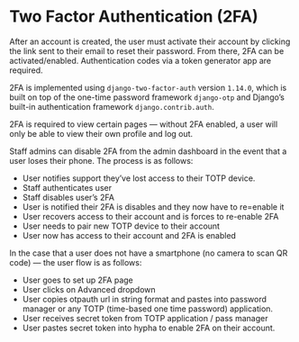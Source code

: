 # Two Factor Authentication (2FA)

After an account is created, the user must activate their account by clicking the link sent to their email to reset their password. From there, 2FA can be activated/enabled. Authentication codes via a token generator app are required. 

2FA is implemented using `django-two-factor-auth` version `1.14.0`, which is built on top of the one-time password framework `django-otp` and Django’s built-in authentication framework `django.contrib.auth`.

2FA is required to view certain pages — without 2FA enabled, a user will only be able to view their own profile and log out. 

Staff admins can disable 2FA from the admin dashboard in the event that a user loses their phone. The process is as follows:

- User notifies support they’ve lost access to their TOTP device. 
- Staff authenticates user 
- Staff disables user’s 2FA 
- User is notified their 2FA is disables and they now have to re=enable it
- User recovers access to their account and is forces to re-enable 2FA
- User needs to pair new TOTP device to their account 
- User now has access to their account and 2FA is enabled 

In the case that a user does not have a smartphone (no camera to scan QR code) — the user flow is as follows: 

- User goes to set up 2FA page 
- User clicks on Advanced dropdown 
- User copies otpauth url in string format and pastes into password manager or any TOTP (time-based one time password) application. 
- User receives secret token from TOTP application / pass manager 
- User pastes secret token into hypha to enable 2FA on their account.
